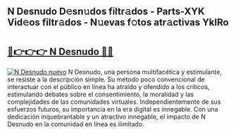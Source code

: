 ## N Desnudo D𝚎sn𝚞dos filtr𝚊dos - Parts-XYK Vid𝚎os filtr𝚊dos - N𝚞evas f𝚘tos atr𝚊ctivas YklRo

# <h2><a href="http://mb4moi.tromn.icu/?c=N+Desnudo">🔗👉👉👉 N Desnudo 🔗🔗</a></h2>

[![N Desnudo nuevo](https://i.imgur.com/pEAQMta.gif)](http://mb4moi.tromn.icu/?c=N+Desnudo)
N Desnudo, una persona multifacética y estimulante, se resiste a la descripción simple. Su método poco convencional de interactuar con el público en línea ha atraído y ofendido a los críticos, estimulando debates sobre el consentimiento, la moralidad y las complejidades de las comunidades virtuales. Independientemente de sus esfuerzos futuros, su importancia en la era digital es innegable. Con una dedicación inquebrantable y un atractivo innegable, el impacto de N Desnudo en la comunidad en línea es ilimitado.
